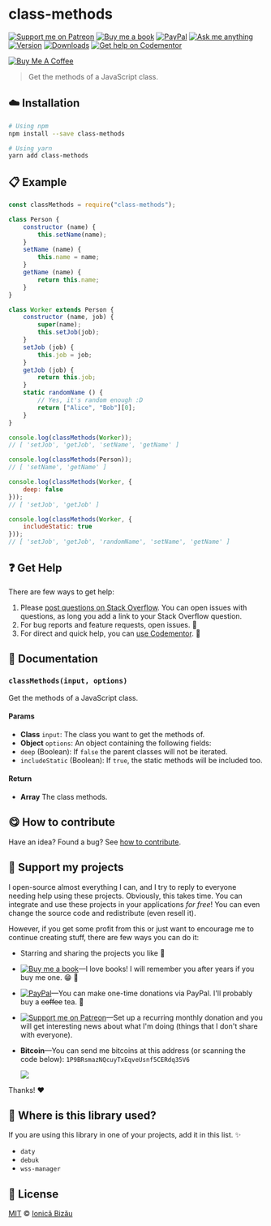 <!-- Please do not edit this file. Edit the `blah` field in the `package.json` instead. If in doubt, open an issue. -->


















# class-methods

 [![Support me on Patreon][badge_patreon]][patreon] [![Buy me a book][badge_amazon]][amazon] [![PayPal][badge_paypal_donate]][paypal-donations] [![Ask me anything](https://img.shields.io/badge/ask%20me-anything-1abc9c.svg)](https://github.com/IonicaBizau/ama) [![Version](https://img.shields.io/npm/v/class-methods.svg)](https://www.npmjs.com/package/class-methods) [![Downloads](https://img.shields.io/npm/dt/class-methods.svg)](https://www.npmjs.com/package/class-methods) [![Get help on Codementor](https://cdn.codementor.io/badges/get_help_github.svg)](https://www.codementor.io/johnnyb?utm_source=github&utm_medium=button&utm_term=johnnyb&utm_campaign=github)

<a href="https://www.buymeacoffee.com/H96WwChMy" target="_blank"><img src="https://www.buymeacoffee.com/assets/img/custom_images/yellow_img.png" alt="Buy Me A Coffee"></a>







> Get the methods of a JavaScript class.

















## :cloud: Installation

```sh
# Using npm
npm install --save class-methods

# Using yarn
yarn add class-methods
```













## :clipboard: Example



```js
const classMethods = require("class-methods");

class Person {
    constructor (name) {
        this.setName(name);
    }
    setName (name) {
        this.name = name;
    }
    getName (name) {
        return this.name;
    }
}

class Worker extends Person {
    constructor (name, job) {
        super(name);
        this.setJob(job);
    }
    setJob (job) {
        this.job = job;
    }
    getJob (job) {
        return this.job;
    }
    static randomName () {
        // Yes, it's random enough :D
        return ["Alice", "Bob"][0];
    }
}

console.log(classMethods(Worker));
// [ 'setJob', 'getJob', 'setName', 'getName' ]

console.log(classMethods(Person));
// [ 'setName', 'getName' ]

console.log(classMethods(Worker, {
    deep: false
}));
// [ 'setJob', 'getJob' ]

console.log(classMethods(Worker, {
    includeStatic: true
}));
// [ 'setJob', 'getJob', 'randomName', 'setName', 'getName' ]
```











## :question: Get Help

There are few ways to get help:



 1. Please [post questions on Stack Overflow](https://stackoverflow.com/questions/ask). You can open issues with questions, as long you add a link to your Stack Overflow question.
 2. For bug reports and feature requests, open issues. :bug:
 3. For direct and quick help, you can [use Codementor](https://www.codementor.io/johnnyb). :rocket:





## :memo: Documentation


### `classMethods(input, options)`
Get the methods of a JavaScript class.

#### Params

- **Class** `input`: The class you want to get the methods of.
- **Object** `options`: An object containing the following fields:
 - `deep` (Boolean): If `false` the parent classes will not be iterated.
 - `includeStatic` (Boolean): If `true`, the static methods will be included too.

#### Return
- **Array** The class methods.














## :yum: How to contribute
Have an idea? Found a bug? See [how to contribute][contributing].


## :sparkling_heart: Support my projects
I open-source almost everything I can, and I try to reply to everyone needing help using these projects. Obviously,
this takes time. You can integrate and use these projects in your applications *for free*! You can even change the source code and redistribute (even resell it).

However, if you get some profit from this or just want to encourage me to continue creating stuff, there are few ways you can do it:


 - Starring and sharing the projects you like :rocket:
 - [![Buy me a book][badge_amazon]][amazon]—I love books! I will remember you after years if you buy me one. :grin: :book:
 - [![PayPal][badge_paypal]][paypal-donations]—You can make one-time donations via PayPal. I'll probably buy a ~~coffee~~ tea. :tea:
 - [![Support me on Patreon][badge_patreon]][patreon]—Set up a recurring monthly donation and you will get interesting news about what I'm doing (things that I don't share with everyone).
 - **Bitcoin**—You can send me bitcoins at this address (or scanning the code below): `1P9BRsmazNQcuyTxEqveUsnf5CERdq35V6`

    ![](https://i.imgur.com/z6OQI95.png)


Thanks! :heart:
















## :dizzy: Where is this library used?
If you are using this library in one of your projects, add it in this list. :sparkles:

 - `daty`
 - `debuk`
 - `wss-manager`











## :scroll: License

[MIT][license] © [Ionică Bizău][website]






[license]: /LICENSE
[website]: https://ionicabizau.net
[contributing]: /CONTRIBUTING.md
[docs]: /DOCUMENTATION.md
[badge_patreon]: https://ionicabizau.github.io/badges/patreon.svg
[badge_amazon]: https://ionicabizau.github.io/badges/amazon.svg
[badge_paypal]: https://ionicabizau.github.io/badges/paypal.svg
[badge_paypal_donate]: https://ionicabizau.github.io/badges/paypal_donate.svg
[patreon]: https://www.patreon.com/ionicabizau
[amazon]: http://amzn.eu/hRo9sIZ
[paypal-donations]: https://www.paypal.com/cgi-bin/webscr?cmd=_s-xclick&hosted_button_id=RVXDDLKKLQRJW

